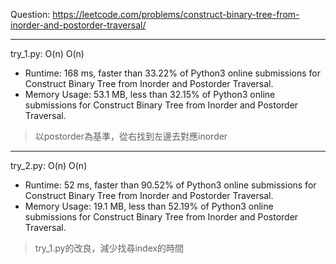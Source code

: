Question: https://leetcode.com/problems/construct-binary-tree-from-inorder-and-postorder-traversal/

---

try_1.py: O(n) O(n)
* Runtime: 168 ms, faster than 33.22% of Python3 online submissions for Construct Binary Tree from Inorder and Postorder Traversal.
* Memory Usage: 53.1 MB, less than 32.15% of Python3 online submissions for Construct Binary Tree from Inorder and Postorder Traversal.

> 以postorder為基準，從右找到左邊去對應inorder

---

try_2.py: O(n) O(n)
* Runtime: 52 ms, faster than 90.52% of Python3 online submissions for Construct Binary Tree from Inorder and Postorder Traversal.
* Memory Usage: 19.1 MB, less than 52.19% of Python3 online submissions for Construct Binary Tree from Inorder and Postorder Traversal.

> try_1.py的改良，減少找尋index的時間
